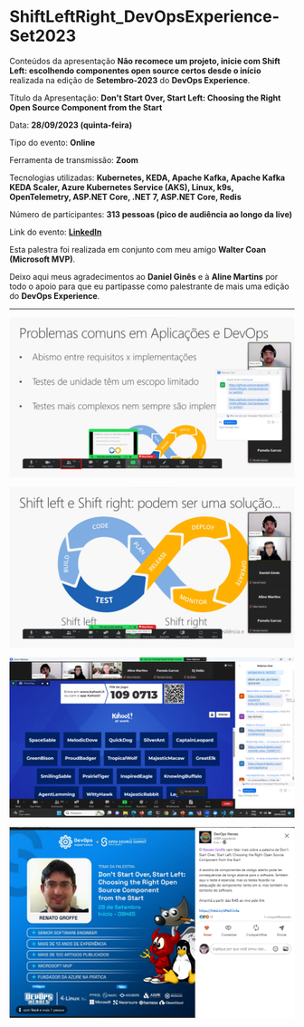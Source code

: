 # ShiftLeftRight_DevOpsExperience-Set2023

Conteúdos da apresentação **Não recomece um projeto, inicie com Shift Left: escolhendo componentes open source certos desde o início** realizada na edição de **Setembro-2023** do **DevOps Experience**.

Título da Apresentação: **Don't Start Over, Start Left: Choosing the Right Open Source Component from the Start**

Data: **28/09/2023 (quinta-feira)**

Tipo do evento: **Online**

Ferramenta de transmissão: **Zoom**

Tecnologias utilizadas: **Kubernetes, KEDA, Apache Kafka, Apache Kafka KEDA Scaler, Azure Kubernetes Service (AKS), Linux, k9s, OpenTelemetry, ASP.NET Core, .NET 7, ASP.NET Core, Redis**

Número de participantes: **313 pessoas (pico de audiência ao longo da live)**

Link do evento: [**LinkedIn**](https://www.linkedin.com/posts/devopsheroes_o-renato-groffe-vem-falar-mais-sobre-a-palestra-activity-7112876224053415936-OJY8?utm_source=share&utm_medium=member_desktop)

Esta palestra foi realizada em conjunto com meu amigo **Walter Coan (Microsoft MVP)**.

Deixo aqui meus agradecimentos ao **Daniel Ginês** e à **Aline Martins** por todo o apoio para que eu partipasse como palestrante de mais uma edição do **DevOps Experience**.

---

![Palestrando](img/audiencia.png)

![Palestrando](img/s-03.png)

![Palestrando](img/s-05.png)

![Banner](img/banner.png)